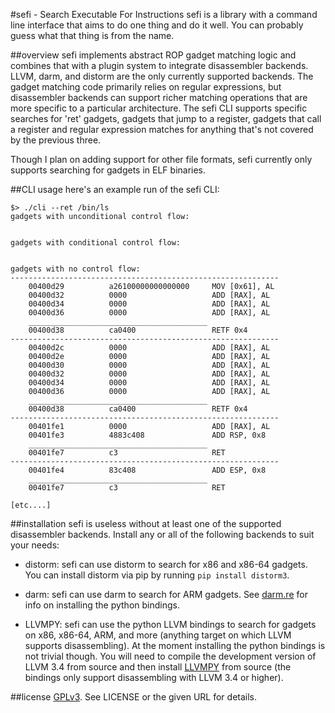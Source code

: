 #sefi - Search Executable For Instructions
sefi is a library with a command line interface that aims to do
one thing and do it well. You can probably guess what that thing
is from the name.

##overview
sefi implements abstract ROP gadget matching logic and combines
that with a plugin system to integrate disassembler backends.
LLVM, darm, and distorm are the only currently supported backends.
The gadget matching code primarily relies on regular expressions,
but disassembler backends can support richer matching operations
that are more specific to a particular architecture. The sefi
CLI supports specific searches for 'ret' gadgets, gadgets that
jump to a register, gadgets that call a register and regular
expression matches for anything that's not covered by the
previous three.

Though I plan on adding support for other file formats, sefi
currently only supports searching for gadgets in ELF binaries.

##CLI usage
here's an example run of the sefi CLI:
```
$> ./cli --ret /bin/ls
gadgets with unconditional control flow:


gadgets with conditional control flow:


gadgets with no control flow:
------------------------------------------------------------
    00400d29          a26100000000000000     MOV [0x61], AL
    00400d32          0000                   ADD [RAX], AL
    00400d34          0000                   ADD [RAX], AL
    00400d36          0000                   ADD [RAX], AL
    ________________________________________
    00400d38          ca0400                 RETF 0x4
------------------------------------------------------------
    00400d2c          0000                   ADD [RAX], AL
    00400d2e          0000                   ADD [RAX], AL
    00400d30          0000                   ADD [RAX], AL
    00400d32          0000                   ADD [RAX], AL
    00400d34          0000                   ADD [RAX], AL
    00400d36          0000                   ADD [RAX], AL
    ________________________________________
    00400d38          ca0400                 RETF 0x4
------------------------------------------------------------
    00401fe1          0000                   ADD [RAX], AL
    00401fe3          4883c408               ADD RSP, 0x8
    ________________________________________
    00401fe7          c3                     RET
------------------------------------------------------------
    00401fe4          83c408                 ADD ESP, 0x8
    ________________________________________
    00401fe7          c3                     RET

[etc....]
```

##installation
sefi is useless without at least one of the supported
disassembler backends. Install any or all of the following
backends to suit your needs:

 * distorm: sefi can use distorm to search for x86 and
   x86-64 gadgets. You can install distorm via pip by
   running `pip install distorm3`.

 * darm: sefi can use darm to search for ARM gadgets. See
   [darm.re](http://darm.re/) for info on installing the
   python bindings.

 * LLVMPY: sefi can use the python LLVM bindings to search
   for gadgets on x86, x86-64, ARM, and more (anything
   target on which LLVM supports disassembling). At the 
   moment installing the python bindings is not trivial
   though. You will need to compile the development version
   of LLVM 3.4 from source and then install 
   [LLVMPY](https://github.com/llvmpy/llvmpy) from source
   (the bindings only support disassembling with LLVM 3.4 
   or higher).

##license
[GPLv3](http://www.gnu.org/licenses/gpl-3.0.html). See LICENSE or the 
given URL for details.  
